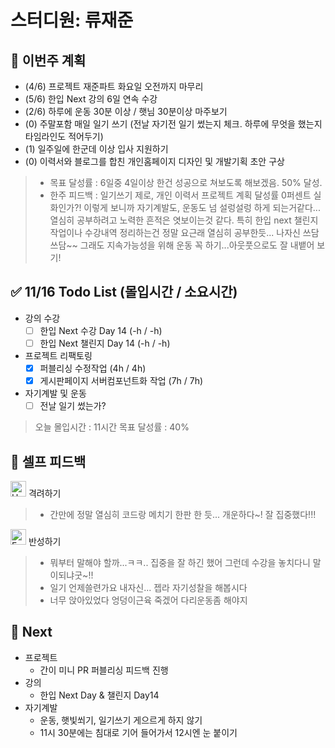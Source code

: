 # 스터디원: 류재준

## 🚀 이번주 계획

- (4/6) 프로젝트 재준파트 화요일 오전까지 마무리
- (5/6) 한입 Next 강의 6일 연속 수강
- (2/6) 하루에 운동 30분 이상 / 햇님 30분이상 마주보기
- (0) 주말포함 매일 일기 쓰기 (전날 자기전 일기 썼는지 체크. 하루에 무엇을 했는지 타임라인도 적어두기)
- (1) 일주일에 한군데 이상 입사 지원하기
- (0) 이력서와 블로그를 합친 개인홈페이지 디자인 및 개발기획 초안 구상

> - 목표 달성률 : 6일중 4일이상 한건 성공으로 쳐보도록 해보겠음. 50% 달성.
> - 한주 피드백 : 일기쓰기 제로, 개인 이력서 프로젝트 계획 달성률 0퍼센트 실화인가?! 이렇게 보니까 자기계발도, 운동도 넘 설렁설렁 하게 되는거같다... 열심히 공부하려고 노력한 흔적은 엿보이는것 같다. 특히 한입 next 챌린지 작업이나 수강내역 정리하는건 정말 요근래 열심히 공부한듯... 나자신 쓰담쓰담~~ 그래도 지속가능성을 위해 운동 꼭 하기...아웃풋으로도 잘 내뱉어 보기!

## ✅ 11/16 Todo List (몰입시간 / 소요시간)

- 강의 수강
  - [ ] 한입 Next 수강 Day 14 (-h / -h)
  - [ ] 한입 Next 챌린지 Day 14 (-h / -h)
- 프로젝트 리팩토링
  - [x] 퍼블리싱 수정작업 (4h / 4h)
  - [x] 게시판페이지 서버컴포넌트화 작업 (7h / 7h)
- 자기계발 및 운동
  - [ ] 전날 일기 썼는가?

> 오늘 몰입시간 : 11시간
> 목표 달성률 : 40%

## 🎉 셀프 피드백

<img src="https://raw.githubusercontent.com/Tarikul-Islam-Anik/Animated-Fluent-Emojis/master/Emojis/Smilies/Hugging%20Face.png" alt="Hugging Face" width="25" height="25"> 격려하기</img>
> - 간만에 정말 열심히 코드랑 메치기 한판 한 듯... 개운하다~! 잘 집중했다!!!

<img src="https://raw.githubusercontent.com/Tarikul-Islam-Anik/Animated-Fluent-Emojis/master/Emojis/Smilies/Face%20with%20Monocle.png" alt="Face with Monocle" width="25" height="25"> 반성하기</img>
> - 뭐부터 말해야 할까...ㅋㅋ.. 집중을 잘 하긴 했어 그런데 수강을 놓치다니 말이되냐굿~!!
> - 일기 언제쓸련가요 내자신... 젭라 자기성찰을 해봅시다
> - 너무 앉아있었다 엉덩이근육 죽겠어 다리운동좀 해야지

## 🌱 Next

- 프로젝트
  - 간이 미니 PR 퍼블리싱 피드백 진행
- 강의
  - 한입 Next Day & 챌린지 Day14
- 자기계발
  - 운동, 햇빛쐬기, 일기쓰기 게으르게 하지 않기
  - 11시 30분에는 침대로 기어 들어가서 12시엔 눈 붙이기
